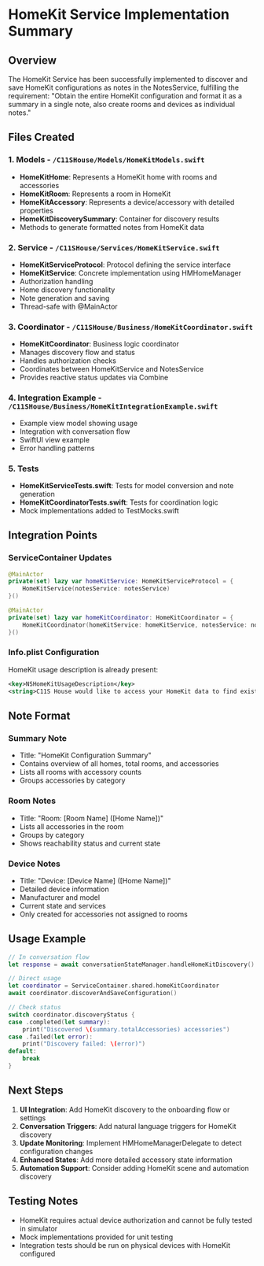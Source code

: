 # HomeKit Service Implementation Summary

## Overview

The HomeKit Service has been successfully implemented to discover and save HomeKit configurations as notes in the NotesService, fulfilling the requirement: "Obtain the entire HomeKit configuration and format it as a summary in a single note, also create rooms and devices as individual notes."

## Files Created

### 1. Models - `/C11SHouse/Models/HomeKitModels.swift`
- **HomeKitHome**: Represents a HomeKit home with rooms and accessories
- **HomeKitRoom**: Represents a room in HomeKit
- **HomeKitAccessory**: Represents a device/accessory with detailed properties
- **HomeKitDiscoverySummary**: Container for discovery results
- Methods to generate formatted notes from HomeKit data

### 2. Service - `/C11SHouse/Services/HomeKitService.swift`
- **HomeKitServiceProtocol**: Protocol defining the service interface
- **HomeKitService**: Concrete implementation using HMHomeManager
- Authorization handling
- Home discovery functionality
- Note generation and saving
- Thread-safe with @MainActor

### 3. Coordinator - `/C11SHouse/Business/HomeKitCoordinator.swift`
- **HomeKitCoordinator**: Business logic coordinator
- Manages discovery flow and status
- Handles authorization checks
- Coordinates between HomeKitService and NotesService
- Provides reactive status updates via Combine

### 4. Integration Example - `/C11SHouse/Business/HomeKitIntegrationExample.swift`
- Example view model showing usage
- Integration with conversation flow
- SwiftUI view example
- Error handling patterns

### 5. Tests
- **HomeKitServiceTests.swift**: Tests for model conversion and note generation
- **HomeKitCoordinatorTests.swift**: Tests for coordination logic
- Mock implementations added to TestMocks.swift

## Integration Points

### ServiceContainer Updates
```swift
@MainActor
private(set) lazy var homeKitService: HomeKitServiceProtocol = {
    HomeKitService(notesService: notesService)
}()

@MainActor
private(set) lazy var homeKitCoordinator: HomeKitCoordinator = {
    HomeKitCoordinator(homeKitService: homeKitService, notesService: notesService)
}()
```

### Info.plist Configuration
HomeKit usage description is already present:
```xml
<key>NSHomeKitUsageDescription</key>
<string>C11S House would like to access your HomeKit data to find existing named rooms and devices, making it easier to set up your conscious house.</string>
```

## Note Format

### Summary Note
- Title: "HomeKit Configuration Summary"
- Contains overview of all homes, total rooms, and accessories
- Lists all rooms with accessory counts
- Groups accessories by category

### Room Notes
- Title: "Room: [Room Name] ([Home Name])"
- Lists all accessories in the room
- Groups by category
- Shows reachability status and current state

### Device Notes
- Title: "Device: [Device Name] ([Home Name])"
- Detailed device information
- Manufacturer and model
- Current state and services
- Only created for accessories not assigned to rooms

## Usage Example

```swift
// In conversation flow
let response = await conversationStateManager.handleHomeKitDiscovery()

// Direct usage
let coordinator = ServiceContainer.shared.homeKitCoordinator
await coordinator.discoverAndSaveConfiguration()

// Check status
switch coordinator.discoveryStatus {
case .completed(let summary):
    print("Discovered \(summary.totalAccessories) accessories")
case .failed(let error):
    print("Discovery failed: \(error)")
default:
    break
}
```

## Next Steps

1. **UI Integration**: Add HomeKit discovery to the onboarding flow or settings
2. **Conversation Triggers**: Add natural language triggers for HomeKit discovery
3. **Update Monitoring**: Implement HMHomeManagerDelegate to detect configuration changes
4. **Enhanced States**: Add more detailed accessory state information
5. **Automation Support**: Consider adding HomeKit scene and automation discovery

## Testing Notes

- HomeKit requires actual device authorization and cannot be fully tested in simulator
- Mock implementations provided for unit testing
- Integration tests should be run on physical devices with HomeKit configured